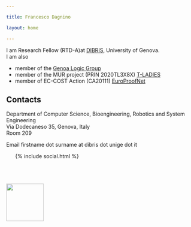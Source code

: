 ```yaml
---

title: Francesco Dagnino 

layout: home

---
```



I am Research Fellow (RTD-A)at [DIBRIS](https://dibris.unige.it), University of Genova.  
I am also 
* member of the [Genoa Logic Group](http://logic.dima.unige.it) 
* member of the MUR project (PRIN 2020TL3X8X) [T-LADIES](https://t-ladies.di.unimi.it) 
* member of EC-COST Action (CA20111) [EuroProofNet](https://europroofnet.github.io/) 

## Contacts 
Department of Computer Science, Bioengineering, Robotics and System Engineering  
Via Dodecaneso 35, Genova, Italy  
Room 209

Email firstname dot surname at dibris dot unige dot it 

<style> 
  .social-contacts { list-style: none; margin-left: 0 } 
  .social-contacts li { display: inline } 
</style> 
<ul class="social-contacts"> 
  {% include social.html %} 
</ul> 

<br><br><br>
<a href="https://t-ladies.di.unimi.it/">
  <img src="https://t-ladies.di.unimi.it/logo/t-ladies-banner.jpg" height="100"> 
</a>

